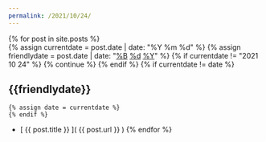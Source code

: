 ```yaml
---
permalink: /2021/10/24/
---
```

{% for post in site.posts %}  
    {% assign currentdate = post.date | date: "%Y %m %d" %}
    {% assign friendlydate = post.date | date: "[%B](..) [%d](.) [%Y](../..)" %}
    {% if currentdate != "2021 10 24" %}
        {% continue %}
    {% endif %}
    {% if currentdate != date %}
## {{friendlydate}}
    {% assign date = currentdate %} 
    {% endif %}
* [ {{ post.title }} ]( {{ post.url }} )
{% endfor %}
